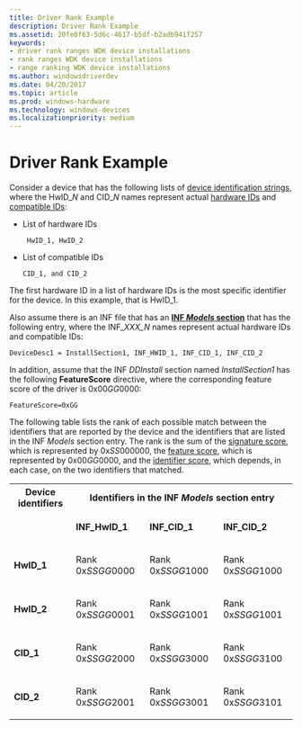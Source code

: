 ```yaml
---
title: Driver Rank Example
description: Driver Rank Example
ms.assetid: 20fe0f63-5d6c-4617-b5df-b2adb941f257
keywords:
- driver rank ranges WDK device installations
- rank ranges WDK device installations
- range ranking WDK device installations
ms.author: windowsdriverdev
ms.date: 04/20/2017
ms.topic: article
ms.prod: windows-hardware
ms.technology: windows-devices
ms.localizationpriority: medium
---
```


# Driver Rank Example


Consider a device that has the following lists of [device identification strings](device-identification-strings.md), where the HwID_*N* and CID_*N* names represent actual [hardware IDs](hardware-ids.md) and [compatible IDs](compatible-ids.md):

-   List of hardware IDs
    ```
     HwID_1, HwID_2
    ```

-   List of compatible IDs
    ```
    CID_1, and CID_2
    ```

The first hardware ID in a list of hardware IDs is the most specific identifier for the device. In this example, that is HwID_1.

Also assume there is an INF file that has an [**INF *Models* section**](inf-models-section.md) that has the following entry, where the INF_*XXX_N* names represent actual hardware IDs and compatible IDs:

```
DeviceDesc1 = InstallSection1, INF_HWID_1, INF_CID_1, INF_CID_2
```

In addition, assume that the INF *DDInstall* section named *InstallSection1* has the following **FeatureScore** directive, where the corresponding feature score of the driver is 0x00*GG*0000:

```
FeatureScore=0xGG
```

The following table lists the rank of each possible match between the identifiers that are reported by the device and the identifiers that are listed in the INF *Models* section entry. The rank is the sum of the [signature score](signature-score--windows-vista-and-later-.md), which is represented by 0x*SS*000000, the [feature score](feature-score--windows-vista-and-later-.md), which is represented by 0x00*GG*0000, and the [identifier score](identifier-score--windows-vista-and-later-.md), which depends, in each case, on the two identifiers that matched.

<table>
<tr>
<th>Device identifiers</th>
<th colspan="3">Identifiers in the INF <i>Models</i> section entry</th>
</tr>
<tr>
<td></td>
<td>
<p><b>INF_HwID_1</b></p>
</td>
<td>
<p><b>INF_CID_1</b></p>
</td>
<td>
<p><b>INF_CID_2</b></p>
</td>
</tr>
<tr>
<td>
<p><b>HwID_1</b></p>
</td>
<td>
<p>Rank 0x<i>SSGG</i>0000</p>
</td>
<td>
<p>Rank 0x<i>SSGG</i>1000</p>
</td>
<td>
<p>Rank 0x<i>SSGG</i>1000</p>
</td>
</tr>
<tr>
<td>
<p><b>HwID_2</b></p>
</td>
<td>
<p>Rank 0x<i>SSGG</i>0001</p>
</td>
<td>
<p>Rank 0x<i>SSGG</i>1001</p>
</td>
<td>
<p>Rank 0x<i>SSGG</i>1001</p>
</td>
</tr>
<tr>
<td>
<p><b>CID_1</b></p>
</td>
<td>
<p>Rank 0x<i>SSGG</i>2000</p>
</td>
<td>
<p>Rank 0x<i>SSGG</i>3000</p>
</td>
<td>
<p>Rank 0x<i>SSGG</i>3100</p>
</td>
</tr>
<tr>
<td>
<p><b>CID_2</b></p>
</td>
<td>
<p>Rank 0x<i>SSGG</i>2001</p>
</td>
<td>
<p>Rank 0x<i>SSGG</i>3001</p>
</td>
<td>
<p>Rank 0x<i>SSGG</i>3101</p>
</td>
</tr>
</table>

 


